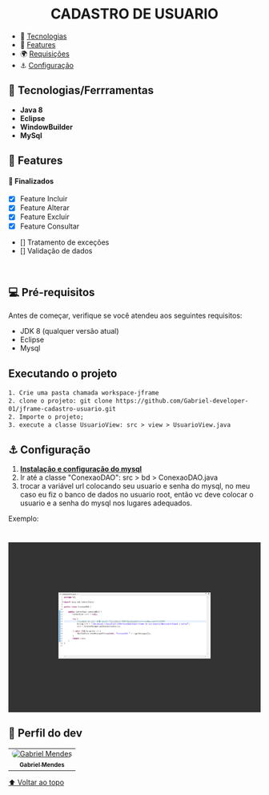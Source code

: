 <h1 id="nome-do-projeto" align="center">CADASTRO DE USUARIO</h1>

  - 🤖 [Tecnologias](#tecnologias)
  - 🎊 [Features](#features)
  - 🌍 [Requisições](#requisicoes)
  - ⚓ [Configuração](#config)
    


<h2 id="tecnologias">🤖 Tecnologias/Ferrramentas</h2>

- **Java 8**
- **Eclipse**
- **WindowBuilder**
- **MySql**

<h2 id="features">🎊 Features</h2>
<h4>🎇 Finalizados</h4>

- [x] Feature Incluir
- [x] Feature Alterar
- [x] Feature Excluir
- [x] Feature Consultar
- [] Tratamento de exceções
- [] Validação de dados

<br />

<h2 id="requisicoes">💻 Pré-requisitos</h2>

Antes de começar, verifique se você atendeu aos seguintes requisitos:

* JDK 8 (qualquer versão atual)
* Eclipse
* Mysql
## Executando o projeto

```
1. Crie uma pasta chamada workspace-jframe
2. clone o projeto: git clone https://github.com/Gabriel-developer-01/jframe-cadastro-usuario.git
2. Importe o projeto;
3. execute a classe UsuarioView: src > view > UsuarioView.java
```

<h2 id="config">⚓ Configuração</h2>
 
1. <a href="https://www.youtube.com/watch?v=fmerTu7dWk8" target="_blank" title="acessar o vídeo"><strong>Instalação e configuração do mysql</strong></a>
2. Ir até a classe "ConexaoDAO": src > bd > ConexaoDAO.java
3. trocar a variável url colocando seu usuario e senha do mysql, no meu caso eu fiz o banco de dados no usuario root, então vc deve colocar o usuario e a senha do mysql nos lugares adequados.

Exemplo:

<h1 style="padding: 100px; background: #333333;">
    <img alt="example-config-url" src="https://github.com/Gabriel-developer-01/jframe-cadastro-usuario/blob/main/img/config-url-example.png" width=480px/>
</h1>

## 🤝 Perfil do dev

<table>
  <tr>
    <td align="center">
      <a href="https://www.linkedin.com/in/gabriel-mendes-3a668917b/">
        <img style="border-radius: 8px" src="https://avatars.githubusercontent.com/Gabriel-developer-01" width="100px;" alt="Gabriel Mendes"/><br>
        <sub>
          <b>Gabriel Mendes</b>
        </sub>
      </a>
    </td>
  </tr>
</table>

[⬆ Voltar ao topo](#nome-do-projeto)
